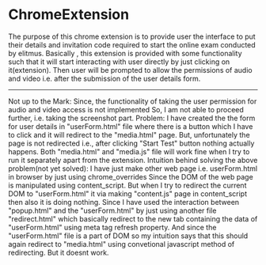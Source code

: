 # ChromeExtension
The purpose of this chrome extension is to provide user the interface to put their details and invitation code required to start the online exam conducted by elitmus.
Basically , this extension is provided with some functionality such that it will start interacting with user directly by just clicking on it(extension). Then user will be prompted to allow the permissions of audio and video i.e. after the submission of the user details form.

******
Not up to the Mark:
Since, the functionality of taking the user permission for audio and video access is not implemented So, I am not able to proceed further, i.e. taking the screenshot part. 
Problem: I have created the the form for user details in "userForm.html" file where there is a button which I have to click and it will redirect to the "media.html" page. But, unfortunately the page is not redirected i.e., after clicking "Start Test" button nothing actually happens. Both "media.html" and "media.js" file will work fine when I try to run it separately apart from the extension.
Intuition behind solving the above problem(not yet solved): I have just make other web page i.e. userForm.html in browser by just using chrome_overrides Since the DOM of the web page is manipulated using content_script. But when I try to redirect the current DOM to "userForm.html" it via making "content.js" page in content_script then also it is doing nothing. 
Since I have used the interaction between "popup.html" and the "userForm.html" by just using another file "redirect.html" which basically redirect to the new tab containing the data of "userForm.html" using meta tag refresh property. And since the "userForm.html" file is a part of DOM so my intuition says that this should again redirect to "media.html" using convetional javascript method of redirecting. But it doesnt work.
